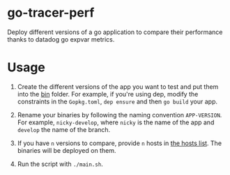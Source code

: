 # go-tracer-perf
Deploy different versions of a go application to compare their performance thanks to datadog go expvar metrics.

# Usage

1. Create the different versions of the app you want to test and put them into the [bin](https://github.com/gabsn/go-tracer-perf/tree/master/bin) folder.
For example, if you're using dep, modify the constraints in the `Gopkg.toml`, `dep ensure` and then `go build` your app.

2. Rename your binaries by following the naming convention `APP-VERSION`. 
For example, `nicky-develop`, where `nicky` is the name of the app and `develop` the name of the branch.

3. If you have `n` versions to compare, provide `n` hosts in [the hosts list](https://github.com/gabsn/go-tracer-perf/blob/master/main.sh#L9).
The binaries will be deployed on them.

4. Run the script with `./main.sh`.
